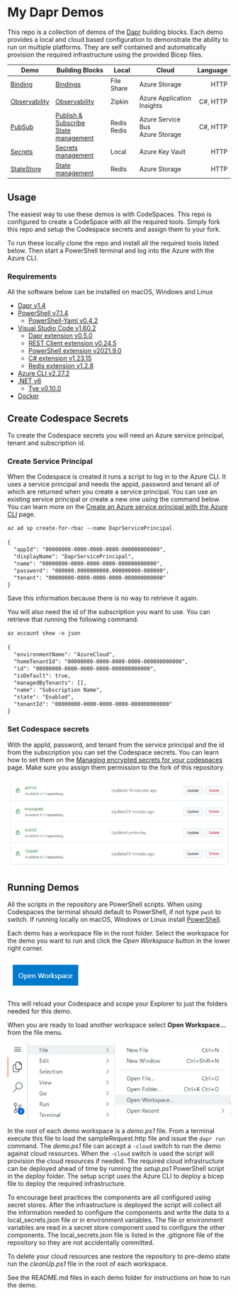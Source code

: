 # My Dapr Demos 

This repo is a collection of demos of the [Dapr](https://dapr.io) building blocks. Each demo provides a local and cloud based configuration to demonstrate the ability to run on multiple platforms. They are self contained and automatically provision the required infrastructure using the provided Bicep files.

Demo | Building Blocks | Local | Cloud | Language
--- | --- | --- | --- | ---:
[Binding](./Binding) | [Bindings](https://docs.dapr.io/developing-applications/building-blocks/bindings/) | File Share | Azure Storage | HTTP
[Observability](./Observability) | [Observability](https://docs.dapr.io/developing-applications/building-blocks/observability/) | Zipkin | Azure Application Insights | C#, HTTP
[PubSub](./PubSub) | [Publish & Subscribe](https://docs.dapr.io/developing-applications/building-blocks/pubsub/) <br> [State management](https://docs.dapr.io/developing-applications/building-blocks/state-management/) | Redis <br> Redis | Azure Service Bus <br> Azure Storage | C#, HTTP
[Secrets](./Secrets) | [Secrets management](https://docs.dapr.io/developing-applications/building-blocks/secrets/) | Local | Azure Key Vault | HTTP
[StateStore](./StateStore) | [State management](https://docs.dapr.io/developing-applications/building-blocks/state-management/) | Redis | Azure Storage | HTTP
## Usage

The easiest way to use these demos is with CodeSpaces. This repo is configured to create a CodeSpace with all the required tools. Simply fork this repo and setup the Codespace secrets and assign them to your fork. 

To run these locally clone the repo and install all the required tools listed below. Then start a PowerShell terminal and log into the Azure with the Azure CLI.

### Requirements

All the software below can be installed on macOS, Windows and Linux

- [Dapr v1.4](https://docs.dapr.io/getting-started/)
- [PowerShell v7.1.4](https://github.com/powershell/powershell)
  - [PowerShell-Yaml v0.4.2](https://www.powershellgallery.com/packages/powershell-yaml/0.4.2)
- [Visual Studio Code v1.60.2](https://visualstudio.microsoft.com/)
  - [Dapr extension v0.5.0](https://marketplace.visualstudio.com/items?itemName=ms-azuretools.vscode-dapr)
  - [REST Client extension v0.24.5](https://marketplace.visualstudio.com/items?itemName=humao.rest-client)
  - [PowerShell extension v2021.9.0](https://marketplace.visualstudio.com/items?itemName=ms-vscode.PowerShell)
  - [C# extension v1.23.15](https://marketplace.visualstudio.com/items?itemName=ms-dotnettools.csharp)
  - [Redis extension v1.2.8](https://marketplace.visualstudio.com/items?itemName=cweijan.vscode-redis-client)
- [Azure CLI v2.27.2](https://docs.microsoft.com/en-us/cli/azure/install-azure-cli)
- [.NET v6](https://dotnet.microsoft.com/download/dotnet/6.0)
  - [Tye v0.10.0](https://github.com/dotnet/tye)
- [Docker](https://www.docker.com/products/docker-desktop)

## Create Codespace Secrets 

To create the Codespace secrets you will need an Azure service principal, tenant and subscription id. 

### Create Service Principal 

When the Codespace is created it runs a script to log in to the Azure CLI. It uses a service principal and needs the appid, password and tenant all of which are returned when you create a service principal. You can use an existing service principal or create a new one using the command below. You can learn more on the [Create an Azure service principal with the Azure CLI](https://docs.microsoft.com/en-us/cli/azure/create-an-azure-service-principal-azure-cli) page. 

``` 
az ad sp create-for-rbac --name DaprServicePrincipal 

{
  "appId": "00000000-0000-0000-0000-000000000000",
  "displayName": "DaprServicePrincipal",
  "name": "00000000-0000-0000-0000-000000000000",
  "password": "000000.0000000000.000000000-000000",
  "tenant": "00000000-0000-0000-0000-000000000000"
} 

``` 

Save this information because there is no way to retrieve it again. 

You will also need the id of the subscription you want to use. You can retrieve that running the following command. 

``` 
az account show -o json 

{
  "environmentName": "AzureCloud",
  "homeTenantId": "00000000-0000-0000-0000-000000000000",
  "id": "00000000-0000-0000-0000-000000000000",
  "isDefault": true,
  "managedByTenants": [],
  "name": "Subscription Name",
  "state": "Enabled",
  "tenantId": "00000000-0000-0000-0000-000000000000"
} 

``` 

### Set Codespace secrets 

With the appId, password, and tenant from the service principal and the id from the subscription you can set the Codespace secrets. You can learn how to set them on the [Managing encrypted secrets for your codespaces](https://docs.github.com/en/codespaces/managing-your-codespaces/managing-encrypted-secrets-for-your-codespaces) page. Make sure you assign them permission to the fork of this repository. 

![codespace secrets](./Images/CodespaceSecrets.png) 

## Running Demos 

All the scripts in the repository are PowerShell scripts. When using Codespaces the terminal should default to PowerShell, if not type `pwsh` to switch. If running locally on macOS, Windows or Linux install [PowerShell](https://github.com/powershell/powershell).

Each demo has a workspace file in the root folder. Select the workspace for the demo you want to run and click the *Open Workspace* button in the lower right corner.

![codespace secrets](./Images/OpenWorkspace.png)

This will reload your Codespace and scope your Explorer to just the folders needed for this demo. 

When you are ready to load another workspace select **Open Workspace...** from the file menu.

![open workspace](./Images/OpenWorkspaceFileMenu.png)

In the root of each demo workspace is a _demo.ps1_ file. From a terminal execute this file to load the sampleRequest.http file and issue the `dapr run` command. The _demo.ps1_ file can accept a `-cloud` switch to run the demo against cloud resources. When the `-cloud` switch is used the script will provision the cloud resources if needed. The required cloud infrastructure can be deployed ahead of time by running the _setup.ps1_ PowerShell script in the _deploy_ folder. The setup script uses the Azure CLI to deploy a bicep file to deploy the required infrastructure. 

 To encourage best practices the components are all configured using secret stores. After the infrastructure is deployed the script will collect all the information needed to configure the components and write the data to a local_secrets.json file or in environment variables. The file or environment variables are read in a secret store component used to configure the other components. The local_secrets.json file is listed in the .gitignore file of the repository so they are not accidentally committed.

 To delete your cloud resources ane restore the repository to pre-demo state run the _cleanUp.ps1_ file in the root of each workspace.

 See the README.md files in each demo folder for instructions on how to run the demo. 